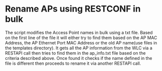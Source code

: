 # Rename APs using RESTCONF in bulk
The script modifies the Access Point names in bulk using a txt file. Based on the first line of the file it will either try to find them based on the AP MAC Address, the AP Ethernet Port MAC Address or the old AP name(use files in the templates directory).
It gets all the AP information from the WLC via a RESTAPI call then tries to find them in the ap_info.txt file based on the criteria described above. Once found it checks if the name defined in the file is different then proceeds to rename it via another RESTAPI call.
